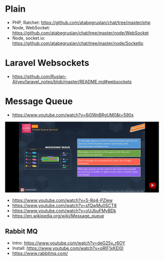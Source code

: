 # Plain

- PHP, Ratchet: https://github.com/atabegruslan/chat/tree/master/php
- Node, WebSocket: https://github.com/atabegruslan/chat/tree/master/node/WebSocket
- Node, socket.io: https://github.com/atabegruslan/chat/tree/master/node/SocketIo

# Laravel Websockets

- https://github.com/Ruslan-Aliyev/laravel_notes/blob/master/README.md#websockets

# Message Queue

- https://www.youtube.com/watch?v=6i0WnBRgUM0&t=590s

![](https://raw.githubusercontent.com/atabegruslan/chat/master/MQ.png)

- https://www.youtube.com/watch?v=5-Rq4-PZlew
- https://www.youtube.com/watch?v=sfQwMu0SCT8
- https://www.youtube.com/watch?v=oUJbuFMyBDk
- https://en.wikipedia.org/wiki/Message_queue

## Rabbit MQ

- Intro: https://www.youtube.com/watch?v=deG25y_r6OY
- Install: https://www.youtube.com/watch?v=oRIF1xKEI0I
- https://www.rabbitmq.com/
